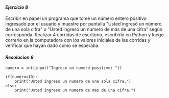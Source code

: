 #### *Ejercicio 8*

Escribir en papel un programa que tome un número entero positivo ingresado por el usuario y muestre por pantalla "Usted ingresó un número de una sola cifra" o "Usted ingresó un número de más de una cifra" según corresponda. Realizar 4 corridas de escritorio, escribirlo en Python y luego correrlo en la computadora con los valores iniciales de las corridas y verificar que hayan dado como se esperaba.


#### *Resolucion 8*

```
numero = int(input("Ingrese un numero positivo: "))

if(numero<10):
    print("Usted ingreso un numero de una sola cifra.")
else:
    print("Usted ingreso un numero de mas de una cifra.")
```
